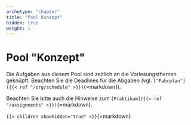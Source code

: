 ```yaml
---
archetype: "chapter"
title: "Pool Konzept"
hidden: true
weight: 1
---
```



# Pool "Konzept"

Die Aufgaben aus diesem Pool sind zeitlich an die Vorlesungsthemen geknüpft. Beachten Sie die
Deadlines für die Abgaben (vgl. `["Fahrplan"]({{< ref "/org/schedule" >}})`{=markdown}).

Beachten Sie bitte auch die Hinweise zum `[Praktikum]({{< ref "/assignments" >}})`{=markdown}.


`{{< children showhidden="true" >}}`{=markdown}
